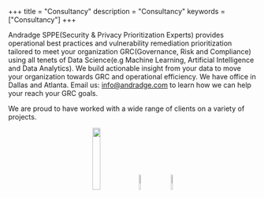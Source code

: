 +++
title = "Consultancy"
description = "Consultancy"
keywords = ["Consultancy"]
+++

Andradge SPPE(Security & Privacy Prioritization Experts) provides operational best practices and vulnerability remediation prioritization tailored to meet your organization GRC(Governance, Risk and Compliance) using all tenets of Data Science(e.g Machine Learning, Artificial Intelligence and Data Analytics). We build actionable insight from your data to move your organization towards GRC and operational efficiency. We have office in Dallas and Atlanta.  Email us: info@andradge.com to learn how we can help your reach your GRC goals. 

<!--
<div class="row" style='background-color:#f5f5f5'>

<div class="col-md-4">

<center>
Training development
</center>

</div>


<div class="col-md-4">

<center>
Data visualisation consultancy
</center>

</div>


<div class="col-md-4">

<center>
reproducibility advice
</center>

</div>

</div>
!-->

We are proud to have worked with a wide range of clients on a variety of projects.

<!--html_preserve-->
<div class="row">
<center>
<p>
<img src="../img/clients/linkedin-logo.png" alt="" width="18%" height="18%"/>&nbsp;&nbsp;&nbsp;&nbsp;
<img src="../img/clients/backhomefood_logo.png" alt="" width="9%" height="9%"/>&nbsp;&nbsp;&nbsp;&nbsp;
<img src="../img/clients/ericsson_logo.png" alt="" width="9%" height="9%" />&nbsp; &nbsp;&nbsp;
<br>

<br>

</p>
<center>
      </div>
<!--/html_preserve-->
